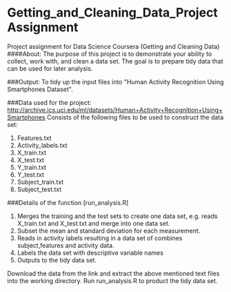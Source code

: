# Getting_and_Cleaning_Data_ProjectAssignment
Project assignment for Data Science Coursera (Getting and Cleaning Data)
####About: The purpose of this project is to demonstrate your ability to collect, work with, and clean a data set. 
The goal is to prepare tidy data that can be used for later analysis. 

###Output: To tidy up the input files into "Human Activity Recognition Using Smartphones Dataset".

###Data used for the project: http://archive.ics.uci.edu/ml/datasets/Human+Activity+Recognition+Using+Smartphones
Consists of the following files to be used to construct the data set:
1. Features.txt
2. Activity_labels.txt
3. X_train.txt
4. X_test.txt
5. Y_train.txt
6. Y_test.txt
7. Subject_train.txt
8. Subject_test.txt

###Details of the function [run_analysis.R]
1. Merges the training and the test sets to create one data set, e.g. reads X_train.txt and X_test.txt and merge into one data set.
2. Subset the mean and standard deviation for each measurement.
3. Reads in activity labels resulting in a data set of combines subject,features and activity data.
4. Labels the data set with descriptive variable names
5. Outputs to the tidy data set.

Download the data from the link and extract the above mentioned text files into the working directory. Run run_analysis.R to product the 
tidy data set.
